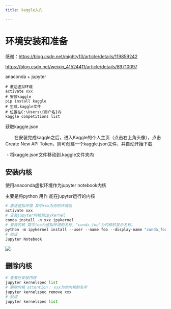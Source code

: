 ```yaml
---
title: kaggle入门

---
```


# 环境安装和准备

感谢：https://blog.csdn.net/mighty13/article/details/119859242

https://blog.csdn.net/weixin_41524411/article/details/89710097

anaconda + jupyter

```shell
# 激活虚拟环境
activate xxx
# 安装kaggle
pip install kaggle
# 生成.kaggle文件
# 位置在C:\Users\{用户名}内
kaggle competitions list
```

获取kaggle.json

&emsp;&emsp;在安装完成kaggle之后，进入Kaggle的个人主页（点击右上角头像），点击Create New API Token，则可创建一个kaggle.json文件，并自动开始下载

​	\- 将kaggle.json文件移动到.kaggle文件夹内

## 安装内核

使用anaconda虚拟环境作为jupyter notebook内核

主要是将python 用作 能在jupyter运行的内核

```python
# 激活虚拟环境 其中xxx为你的环境名
activate xxx 
# 安装jupyter内核包ipykernel
conda install -n xxx ipykernel
# 安装内核 其中foo为虚拟环境的名称，"conda_foo"为内核的显示名称。
python -m ipykernel install --user --name foo --display-name "conda_foo"
# 验证
Jupyter Notebook
```

 ![](https://img-blog.csdnimg.cn/937e0ae36f714d29bb50f8667da966d7.png) 

 ## 删除内核

```python
# 查看已安装内核
jupyter kernelspec list
# 删除内核 attention： xxx为你内核的名字
jupyter kernelspec remove xxx
# 验证
jupyter kernelspec list
```



